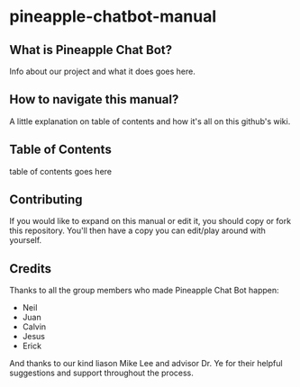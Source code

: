 # pineapple-chatbot-manual

## What is Pineapple Chat Bot?
Info about our project and what it does goes here.

## How to navigate this manual?
A little explanation on table of contents and how it's all on this github's wiki.

## Table of Contents
table of contents goes here

## Contributing
If you would like to expand on this manual or edit it, you should copy or fork this repository. You'll then have a copy you can edit/play around with yourself.

## Credits
Thanks to all the group members who made Pineapple Chat Bot happen:
* Neil 
* Juan
* Calvin
* Jesus
* Erick

And thanks to our kind liason Mike Lee and advisor Dr. Ye for their helpful suggestions and support throughout the process.
